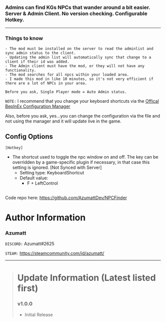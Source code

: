 ### Admins can find KGs NPCs that wander around a bit easier. Server & Admin Client. No version checking. Configurable Hotkey.
---
### Things to know
```
- The mod must be installed on the server to read the adminlist and sync admin status to the client. 
- Updating the admin list will automatically sync that change to a client if their id was added.
- The Admin client must have the mod, or they will not have any functionality.
- The mod searches for all npcs within your loaded area. 
- I made this mod in like 10 minutes, so it's not very efficient if there are a lot of NPCs in your area.

Before you ask, Single Player mode = Auto Admin status.
```
`NOTE:` I recommend that you change your keyboard shortcuts via the [Offical BepInEx Configuration Manager](https://valheim.thunderstore.io/package/Azumatt/Official_BepInEx_ConfigurationManager/)

Also, before you ask, yes...you can change the configuration via the file and not using the manager and it will update live in the game.


## Config Options
`[Hotkey]`
 - The shortcut used to toggle the npc window on and off. The key can be overridden by a game-specific plugin if necessary, in that case this setting is ignored. [Not Synced with Server]
   - Setting type: KeyboardShortcut
   - Default value: 
     - F + LeftControl


##

Code repo here: https://github.com/AzumattDev/NPCFinder

# Author Information

### Azumatt

`DISCORD:` Azumatt#2625

`STEAM:` https://steamcommunity.com/id/azumatt/

***
> # Update Information (Latest listed first)
> ### v1.0.0
> - Initial Release